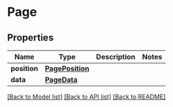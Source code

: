 # Page

## Properties
Name | Type | Description | Notes
------------ | ------------- | ------------- | -------------
**position** | [**PagePosition**](PagePosition.md) |  | 
**data** | [**PageData**](PageData.md) |  | 

[[Back to Model list]](../README.md#documentation-for-models) [[Back to API list]](../README.md#documentation-for-api-endpoints) [[Back to README]](../README.md)


